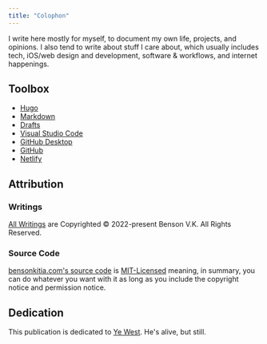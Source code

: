 ```yaml
---
title: "Colophon"
---
```


I write here mostly for myself, to document my own life, projects, and opinions. I also tend to write about stuff I care about, which usually includes tech, iOS/web design and development, software & workflows, and internet happenings.

## Toolbox

- [Hugo](https://gohugo.io)
- [Markdown](https://daringfireball.net/projects/markdown/)
- [Drafts](https://apps.apple.com/us/app/drafts/id1236254471)
- [Visual Studio Code](https://code.visualstudio.com)
- [GitHub Desktop](https://desktop.github.com/)
- [GitHub](https://github.com)
- [Netlify](https://netlify.com)

## Attribution

### Writings

[All Writings](https://bensonkitia.com/writings) are Copyrighted © 2022-present Benson V.K. All Rights Reserved.

### Source Code

[bensonkitia.com's source code](https://github.com/bensonkitia/bensonkitia.com) is [MIT-Licensed](https://github.com/bensonkitia/bensonkitia.com/blob/main/LICENSE) meaning, in summary, you can do whatever you want with it as long as you include the copyright notice and permission notice.

## Dedication

This publication is dedicated to [Ye West](https://instagram.com/kanyewest). He's alive, but still.
